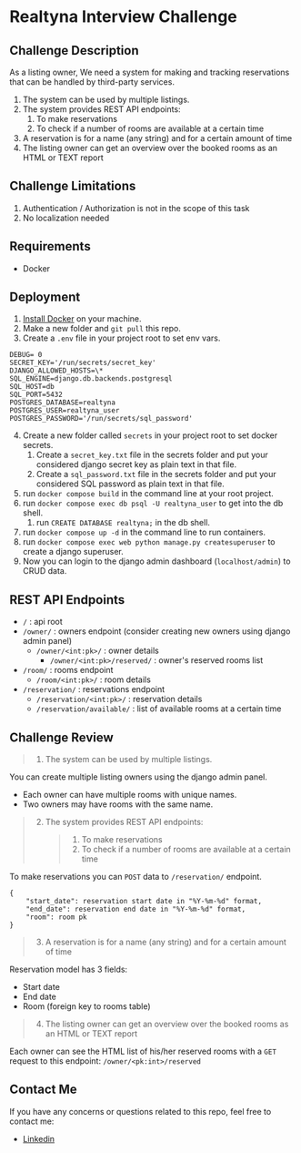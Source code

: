 # Realtyna Interview Challenge

## Challenge Description

As a listing owner, We need a system for making and tracking reservations that can be handled by third-party services.

1. The system can be used by multiple listings.
2. The system provides REST API endpoints:
   1. To make reservations
   2. To check if a number of rooms are available at a certain time
3. A reservation is for a name (any string) and for a certain amount of time
4. The listing owner can get an overview over the booked rooms as an HTML or TEXT report

## Challenge Limitations

1. Authentication / Authorization is not in the scope of this task
2. No localization needed

## Requirements

- Docker

## Deployment

1. [Install Docker](https://docs.docker.com/engine/install/) on your machine.
2. Make a new folder and `git pull` this repo.
3. Create a `.env` file in your project root to set env vars.

```
DEBUG= 0
SECRET_KEY='/run/secrets/secret_key'
DJANGO_ALLOWED_HOSTS=\*
SQL_ENGINE=django.db.backends.postgresql
SQL_HOST=db
SQL_PORT=5432
POSTGRES_DATABASE=realtyna
POSTGRES_USER=realtyna_user
POSTGRES_PASSWORD='/run/secrets/sql_password'
```

4. Create a new folder called `secrets` in your project root to set docker secrets.
   1. Create a `secret_key.txt` file in the secrets folder and put your considered django secret key as plain text in that file.
   2. Create a `sql_password.txt` file in the secrets folder and put your considered SQL password as plain text in that file.
5. run `docker compose build` in the command line at your root project.
6. run `docker compose exec db psql -U realtyna_user` to get into the db shell.
   1. run `CREATE DATABASE realtyna;` in the db shell.
7. run `docker compose up -d` in the command line to run containers.
8. run `docker compose exec web python manage.py createsuperuser` to create a django superuser.
9. Now you can login to the django admin dashboard (`localhost/admin`) to CRUD data.

## REST API Endpoints

- `/` : api root
- `/owner/` : owners endpoint (consider creating new owners using django admin panel)
  - `/owner/<int:pk>/` : owner details
    - `/owner/<int:pk>/reserved/` : owner's reserved rooms list
- `/room/` : rooms endpoint
  - `/room/<int:pk>/` : room details
- `/reservation/` : reservations endpoint
  - `/reservation/<int:pk>/` : reservation details
  - `/reservation/available/` : list of available rooms at a certain time

## Challenge Review

> 1. The system can be used by multiple listings.

You can create multiple listing owners using the django admin panel.

- Each owner can have multiple rooms with unique names.
- Two owners may have rooms with the same name.

> 2. The system provides REST API endpoints:
>    > 1. To make reservations
>    > 2. To check if a number of rooms are available at a certain time

To make reservations you can `POST` data to `/reservation/` endpoint.

```
{
    "start_date": reservation start date in "%Y-%m-%d" format,
    "end_date": reservation end date in "%Y-%m-%d" format,
    "room": room pk
}
```

> 3. A reservation is for a name (any string) and for a certain amount of time

Reservation model has 3 fields:

- Start date
- End date
- Room (foreign key to rooms table)

> 4. The listing owner can get an overview over the booked rooms as an HTML or TEXT report

Each owner can see the HTML list of his/her reserved rooms with a `GET` request to this endpoint:
`/owner/<pk:int>/reserved`

## Contact Me

If you have any concerns or questions related to this repo, feel free to contact me:

- [Linkedin](https://linkedin.com/in/htondro)
